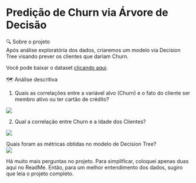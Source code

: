 # Predição de Churn via Árvore de Decisão 

🔍 Sobre o projeto <br> 
Após análise exploratória dos dados, criaremos um modelo via Decision Tree visando prever os clientes que dariam Churn.

Você pode baixar o dataset <a href="[https://www.kaggle.com/datasets/nelgiriyewithana/global-youtube-statistics-2023/data](https://www.kaggle.com/datasets/cybersimar08/binary-classification-of-bank-churn-synthetic-data)" target="_blank">clicando aqui</a>.

🗺️ Análise descritiva <br>

1. Quais as correlações entre a variável alvo (Churn) e o fato do cliente ser membro ativo ou ter cartão de crédito?
<img src="https://i.ibb.co/5hKHVzw/churn-1.png">

2. Qual a correlação entre Churn e a Idade dos Clientes? 
<img src="https://i.ibb.co/hM0PgWV/churn-3.png">

Quais foram as métricas obtidas no modelo de Decision Tree? <br>
<img src="https://i.ibb.co/THHj5YP/carbon-5.png">

Há muito mais perguntas no projeto. Para simplificar, coloquei apenas duas aqui no ReadMe. Então, para um melhor entendimento dos dados, sugiro que leia o projeto completo.
